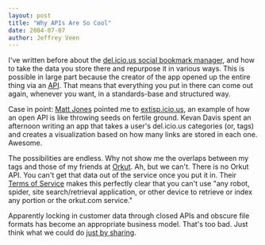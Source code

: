 ```yaml
---
layout: post
title: "Why APIs Are So Cool"
date: 2004-07-07
author: Jeffrey Veen
---
```

I've written before about the <a href="http://www.veen.com/jeff/archives/000387.html">del.icio.us social bookmark manager</a>, and how to take the data you store there and repurpose it in various ways. This is possible in large part because the creator of the app opened up the entire thing via an <a href="http://del.icio.us/doc/api">API</a>. That means that everything you put in there can come out again, whenever you want, in a standards-base and structured way.

Case in point: <a href="http://blackbeltjones.com/">Matt Jones</a> pointed me to <a href="http://kevan.org/extispicious.cgi/">extisp.icio.us</a>, an example of how an open API is like throwing seeds on fertile ground. Kevan Davis spent an afternoon writing an app that takes a user's del.icio.us categories (or, tags) and creates a visualization based on how many links are stored in each one. Awesome.

The possibilities are endless. Why not show me the overlaps between my tags and those of my friends at <a href="http://www.orkut.com/">Orkut</a>. Ah, but we can't. There is no Orkut API. You can't get that data out of the service once you put it in. Their <a href="http://orkut.com/terms.html">Terms of Service</a> makes this perfectly clear that you can't use "any robot, spider, site search/retrieval application, or other device to retrieve or index any portion or the orkut.com service."

Apparently locking in customer data through closed APIs and obscure file formats has become an appropriate business model. That's too bad. Just think what we could do <a href="http://www.veen.com/jeff/archives/000512.html">just by sharing</a>.
